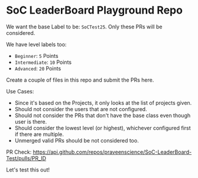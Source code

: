 # SoC LeaderBoard Playground Repo

We want the base Label to be: `SoCTest25`. Only these PRs will be considered.

We have level labels too:

* `Beginner`: `5` Points
* `Intermediate`: `10` Points
* `Advanced`: `20` Points

Create a couple of files in this repo and submit the PRs here.

Use Cases:

* Since it's based on the Projects, it only looks at the list of projects given.
* Should not consider the users that are not configured.
* Should not consider the PRs that don't have the base class even though user is there.
* Should consider the lowest level (or highest), whichever configured first if there are multiple.
* Unmerged valid PRs should be not considered too.

PR Check: https://api.github.com/repos/praveenscience/SoC-LeaderBoard-Test/pulls/PR_ID

Let's test this out!
